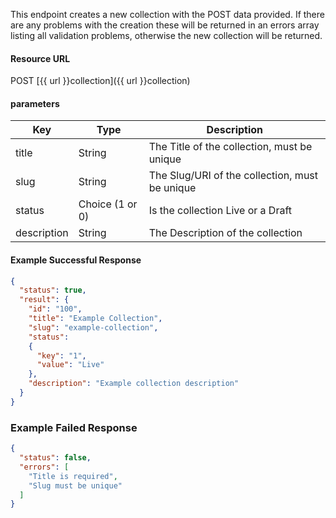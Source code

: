 <!--
@title Create new collection
@author Moltin Ltd
@description Creates a new collection

@sidebar 1
@family Collection
@rate No
@auth Yes
@format JSON
@http POST
@version beta
-->

This endpoint creates a new collection with the POST data provided. If there are any problems with the creation these will be returned in an errors array listing all validation problems, otherwise the new collection will be returned.


#### Resource URL
POST [{{ url }}collection]({{ url }}collection)


#### parameters
Key | Type | Description
--- | ---- | -----------
title | String | The Title of the collection, must be unique
slug | String | The Slug/URI of the collection, must be unique
status | Choice (1 or 0) | Is the collection Live or a Draft
description | String | The Description of the collection

<!--code-->
#### Example Successful Response
``` json
{
  "status": true,
  "result": {
    "id": "100",
    "title": "Example Collection",
    "slug": "example-collection",
    "status":
    {
      "key": "1",
      "value": "Live"
    },
    "description": "Example collection description"
  }
}
```


### Example Failed Response
``` json
{
  "status": false,
  "errors": [
    "Title is required",
    "Slug must be unique"
  ]
}
```
<!--/code-->